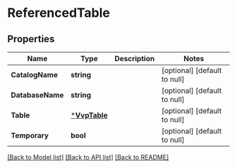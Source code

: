 # ReferencedTable

## Properties
Name | Type | Description | Notes
------------ | ------------- | ------------- | -------------
**CatalogName** | **string** |  | [optional] [default to null]
**DatabaseName** | **string** |  | [optional] [default to null]
**Table** | [***VvpTable**](VvpTable.md) |  | [optional] [default to null]
**Temporary** | **bool** |  | [optional] [default to null]

[[Back to Model list]](../README.md#documentation-for-models) [[Back to API list]](../README.md#documentation-for-api-endpoints) [[Back to README]](../README.md)


